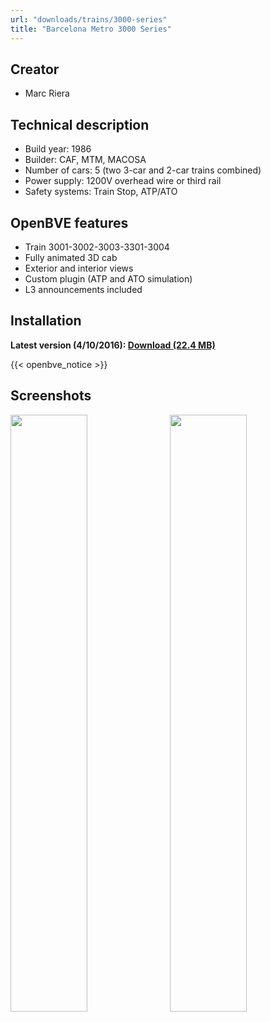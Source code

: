 ```yaml
---
url: "downloads/trains/3000-series"
title: "Barcelona Metro 3000 Series"
---
```

## Creator

* Marc Riera

## Technical description

* Build year: 1986
* Builder: CAF, MTM, MACOSA
* Number of cars: 5 (two 3-car and 2-car trains combined)
* Power supply: 1200V overhead wire or third rail
* Safety systems: Train Stop, ATP/ATO

## OpenBVE features

* Train 3001-3002-3003-3301-3004
* Fully animated 3D cab
* Exterior and interior views
* Custom plugin (ATP and ATO simulation)
* L3 announcements included

## Installation

**Latest version (4/10/2016): [Download (22.4 MB)](https://github.com/MarcRiera/FCMB-3000/releases/download/v1.3/FCMB_3000_v1.3.obp)**

{{< openbve_notice >}}

## Screenshots

<a href="/images/trens/3000/1.png" target="_blank"><img style="float: left; width: 49.5%; margin-right: 0.5%; margin-bottom: 1em;" src="/images/trens/3000/1.png" /></a><a href="/images/trens/3000/2.png" target="_blank"><img style="float: right; width: 49.5%; margin-left: 0.5%; margin-bottom: 1em;" src="/images/trens/3000/2.png" /></a>

